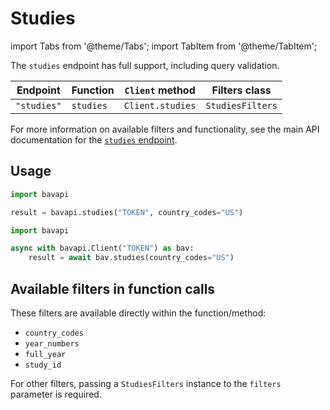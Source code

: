 # Studies

import Tabs from '@theme/Tabs';
import TabItem from '@theme/TabItem';

The `studies` endpoint has full support, including query validation.

| Endpoint    | Function  | `Client` method  | Filters class    |
| ----------- | --------- | ---------------- | ---------------- |
| `"studies"` | `studies` | `Client.studies` | `StudiesFilters` |

For more information on available filters and functionality, see the main API documentation for the [`studies` endpoint](/core-resources/studies.md).

## Usage

<Tabs>
  <TabItem value="sync" label="Sync" default>

```py title="Using top-level functions"
import bavapi

result = bavapi.studies("TOKEN", country_codes="US")
```

  </TabItem>
  <TabItem value="async" label="Async">

```py title="Using Client asynchronously"
import bavapi

async with bavapi.Client("TOKEN") as bav:
    result = await bav.studies(country_codes="US")
```

  </TabItem>
</Tabs>

## Available filters in function calls

These filters are available directly within the function/method:

- `country_codes`
- `year_numbers`
- `full_year`
- `study_id`

For other filters, passing a `StudiesFilters` instance to the `filters` parameter is required.
